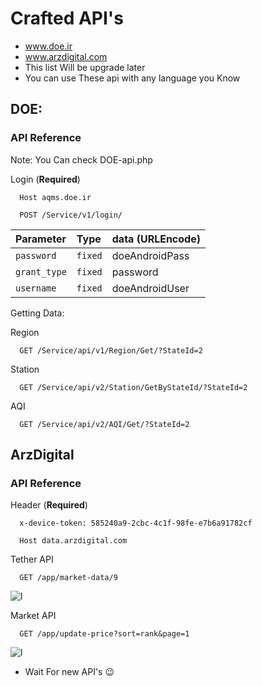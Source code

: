 
# Crafted API's

* www.doe.ir
* www.arzdigital.com
* This list Will be upgrade later 
* You can use These api with any language you Know
## DOE:


### API Reference

Note: You Can check DOE-api.php

Login (**Required**)
```
  Host aqms.doe.ir
```

```
  POST /Service/v1/login/
```

| Parameter | Type     | data   (URLEncode)             |
| :-------- | :------- | :------------------------- |
| `password`     | `fixed` | doeAndroidPass |
| `grant_type`  | `fixed` | password |
| `username`  | `fixed` | doeAndroidUser |


Getting Data:

Region

```
  GET /Service/api/v1/Region/Get/?StateId=2
```
Station

```
  GET /Service/api/v2/Station/GetByStateId/?StateId=2
```

AQI
```
  GET /Service/api/v2/AQI/Get/?StateId=2
```



## ArzDigital
### API Reference

Header (**Required**)
```
  x-device-token: 585240a9-2cbc-4c1f-98fe-e7b6a91782cf
```

```
  Host data.arzdigital.com
```

Tether API
```
  GET /app/market-data/9
```
![l](https://raw.githubusercontent.com/ConfusedCharacter/Crafted-Api-s-/main/screenshot/1.jpg)

Market API
```
  GET /app/update-price?sort=rank&page=1
```
![l](https://raw.githubusercontent.com/ConfusedCharacter/Crafted-Api-s-/main/screenshot/2.jpg)


* Wait For new API's 😉
